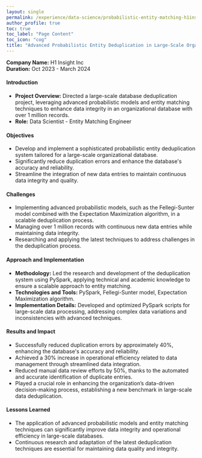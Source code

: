 ```yaml
---
layout: single
permalink: /experience/data-science/probabilistic-entity-matching-h1insights/
author_profile: true
toc: true
toc_label: "Page Content"
toc_icon: "cog"
title: "Advanced Probabilistic Entity Deduplication in Large-Scale Organizational Database Using PySpark"
---
```

**Company Name:** H1 Insight Inc <br>
**Duration:** Oct 2023 - March 2024 

#### Introduction
- **Project Overview:** Directed a large-scale database deduplication project, leveraging advanced probabilistic models and entity matching techniques to enhance data integrity in an organizational database with over 1 million records.
- **Role:** Data Scientist - Entity Matching Engineer

#### Objectives
- Develop and implement a sophisticated probabilistic entity deduplication system tailored for a large-scale organizational database.
- Significantly reduce duplication errors and enhance the database's accuracy and reliability.
- Streamline the integration of new data entries to maintain continuous data integrity and quality.

#### Challenges
- Implementing advanced probabilistic models, such as the Fellegi-Sunter model combined with the Expectation Maximization algorithm, in a scalable deduplication process.
- Managing over 1 million records with continuous new data entries while maintaining data integrity.
- Researching and applying the latest techniques to address challenges in the deduplication process.

#### Approach and Implementation
- **Methodology:** Led the research and development of the deduplication system using PySpark, applying technical and academic knowledge to ensure a scalable approach to entity matching.
- **Technologies and Tools:** PySpark, Fellegi-Sunter model, Expectation Maximization algorithm.
- **Implementation Details:** Developed and optimized PySpark scripts for large-scale data processing, addressing complex data variations and inconsistencies with advanced techniques.

#### Results and Impact
- Successfully reduced duplication errors by approximately 40%, enhancing the database's accuracy and reliability.
- Achieved a 30% increase in operational efficiency related to data management through streamlined data integration.
- Reduced manual data review efforts by 50%, thanks to the automated and accurate identification of duplicate entries.
- Played a crucial role in enhancing the organization’s data-driven decision-making process, establishing a new benchmark in large-scale data deduplication.

#### Lessons Learned
- The application of advanced probabilistic models and entity matching techniques can significantly improve data integrity and operational efficiency in large-scale databases.
- Continuous research and adaptation of the latest deduplication techniques are essential for maintaining data quality and integrity.